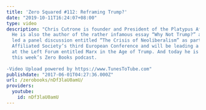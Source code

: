 ```yaml
---
title: 'Zero Squared #112: Reframing Trump?'
date: "2019-10-11T16:24:07+08:00"
type: video
description: "Chris Cutrone is founder and President of the Platypus Affiliated Society.
  He is also the author of the rather infamous essay “Why Not Trump?” and he recently
  led a panel discussion entitled “The Crisis of Neoliberalism” as part of the Platypus
  Affiliated Society’s third European Conference and will be leading a panel discussion
  at the Left Forum entitled Marx in the Age of Trump. And today he is the guest on
  this week’s Zero Books podcast.  -Video Upload powered by https://www.TunesToTube.com"
publishdate: "2017-06-01T04:27:36.000Z"
url: /zerobooks/nDf3laU0amU/
providers:
  youtube:
    id: nDf3laU0amU
---
```

